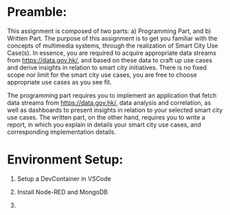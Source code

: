# Preamble:

This assignment is composed of two parts: a) Programming Part, and b) Written Part.
The purpose of this assignment is to get you familiar with the concepts of multimedia
systems, through the realization of Smart City Use Case(s). In essence, you are required to
acquire appropriate data streams from https://data.gov.hk/, and based on these data to craft
up use cases and derive insights in relation to smart city initiatives. There is no fixed scope
nor limit for the smart city use cases, you are free to choose appropriate use cases as you see
fit.

The programming part requires you to implement an application that fetch data streams from
https://data.gov.hk/, data analysis and correlation, as well as dashboards to present insights
in relation to your selected smart city use cases. The written part, on the other hand, requires
you to write a report, in which you explain in details your smart city use cases, and
corresponding implementation details.

# Environment Setup:

1. Setup a DevContainer in VSCode

2. Install Node-RED and MongoDB

3. 
